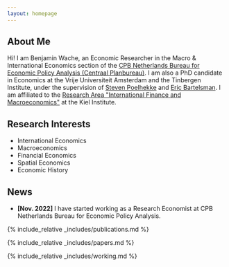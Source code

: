 ```yaml
---
layout: homepage
---
```


## About Me

Hi! I am Benjamin Wache, an Economic Researcher in the Macro & International Economics section of the [CPB Netherlands Bureau for Economic Policy Analysis (Centraal Planbureau)](https://www.cpb.nl/en). I am also a PhD candidate in Economics at the Vrije Universiteit Amsterdam and the Tinbergen Institute, under the supervision of [Steven Poelhekke](https://sites.google.com/site/stevenpoelhekke/) and [Eric Bartelsman](https://tinbergen.nl/person/59/eric-bartelsman). I am affiliated to the [Research Area "International Finance and Macroeconomics"](https://www.ifw-kiel.de/de/institut/forschungszentren/internationale-finanzmaerkte-und-makrooekonomie/) at the Kiel Institute.

## Research Interests

- International Economics
- Macroeconomics
- Financial Economics
- Spatial Economics
- Economic History

## News

- **[Nov. 2022]** I have started working as a Research Economist at CPB Netherlands Bureau for Economic Policy Analysis.

{% include_relative _includes/publications.md %}

{% include_relative _includes/papers.md %}

{% include_relative _includes/working.md %}
